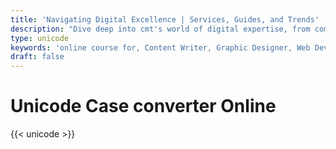 ```yaml
---
title: 'Navigating Digital Excellence | Services, Guides, and Trends'
description: "Dive deep into cmt's world of digital expertise, from comprehensive career guides and innovative services to the latest trends. Unlock success in the digital landscape with us"
type: unicode
keywords: 'online course for, Content Writer, Graphic Designer, Web Developer, Software Engineer, Frontend Developer graphic designer, UI designer, digital marketing'
draft: false
---
```


# Unicode Case converter Online

{{< unicode >}}
